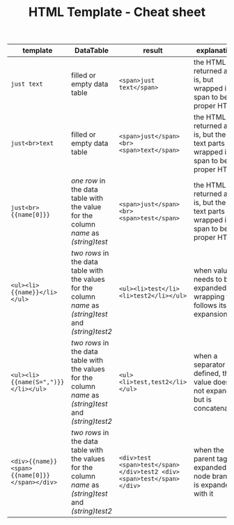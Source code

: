 ﻿---
order: 2
title: HTML Template - Cheat sheet
menu: Cheat sheet
toc: false
--- 

| template | DataTable | result | explanation |
|---|---|---|---|
| `just text` | filled or empty data table | `<span>just text</span>` | the HTML is returned as is, but wrapped in a span to be proper HTML
| `just<br>text` | filled or empty data table | `<span>just</span><br><span>text</span>` | the HTML is returned as is, but the text parts wrapped in a span to be proper HTML
| `just<br>{{name[0]}}` | *one row* in the data table with the value for the column *name* as *(string)test*  | `<span>just</span><br><span>test</span>` | the HTML is returned as is, but the text parts wrapped in a span to be proper HTML
| `<ul><li>{{name}}</li></ul>` | *two rows* in the data table with the values for the column *name* as *(string)test* and *(string)test2*  | `<ul><li>test</li><li>test2</li></ul>` | when value needs to be expanded the wrapping tag follows its expansion
| `<ul><li>{{name(S=",")}}</li></ul>` | *two rows* in the data table with the values for the column *name* as *(string)test* and *(string)test2*  | `<ul><li>test,test2</li></ul>` | when a separator is defined, the value does not expand but is concatenated
| `<div>{{name}} <span>{{name[0]}}</span></div>` | *two rows* in the data table with the values for the column *name* as *(string)test* and *(string)test2*  | `<div>test <span>test</span></div>test2 <div><span>test</span></div>` | when the parent tag is expanded its node branch is expanded with it